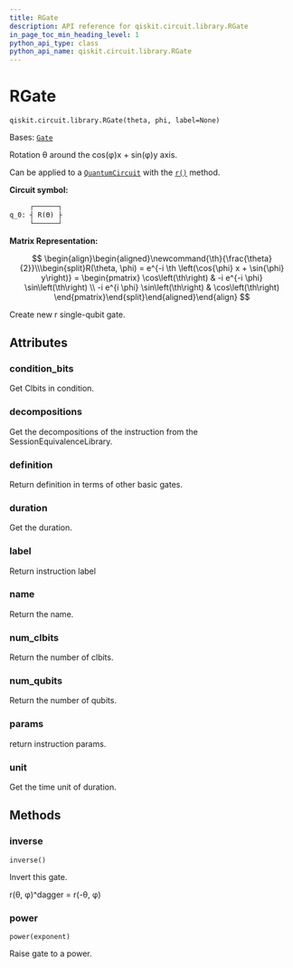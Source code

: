 ```yaml
---
title: RGate
description: API reference for qiskit.circuit.library.RGate
in_page_toc_min_heading_level: 1
python_api_type: class
python_api_name: qiskit.circuit.library.RGate
---
```


# RGate

<span id="qiskit.circuit.library.RGate" />

`qiskit.circuit.library.RGate(theta, phi, label=None)`

Bases: [`Gate`](qiskit.circuit.Gate "qiskit.circuit.gate.Gate")

Rotation θ around the cos(φ)x + sin(φ)y axis.

Can be applied to a [`QuantumCircuit`](qiskit.circuit.QuantumCircuit "qiskit.circuit.QuantumCircuit") with the [`r()`](qiskit.circuit.QuantumCircuit#r "qiskit.circuit.QuantumCircuit.r") method.

**Circuit symbol:**

```python
     ┌──────┐
q_0: ┤ R(ϴ) ├
     └──────┘
```

**Matrix Representation:**

$$
 \begin{align}\begin{aligned}\newcommand{\th}{\frac{\theta}{2}}\\\begin{split}R(\theta, \phi) = e^{-i \th \left(\cos{\phi} x + \sin{\phi} y\right)} =
    \begin{pmatrix}
        \cos\left(\th\right) & -i e^{-i \phi} \sin\left(\th\right) \\
        -i e^{i \phi} \sin\left(\th\right) & \cos\left(\th\right)
    \end{pmatrix}\end{split}\end{aligned}\end{align} 
$$

Create new r single-qubit gate.

## Attributes

<span id="qiskit.circuit.library.RGate.condition_bits" />

### condition\_bits

Get Clbits in condition.

<span id="qiskit.circuit.library.RGate.decompositions" />

### decompositions

Get the decompositions of the instruction from the SessionEquivalenceLibrary.

<span id="qiskit.circuit.library.RGate.definition" />

### definition

Return definition in terms of other basic gates.

<span id="qiskit.circuit.library.RGate.duration" />

### duration

Get the duration.

<span id="qiskit.circuit.library.RGate.label" />

### label

Return instruction label

<span id="qiskit.circuit.library.RGate.name" />

### name

Return the name.

<span id="qiskit.circuit.library.RGate.num_clbits" />

### num\_clbits

Return the number of clbits.

<span id="qiskit.circuit.library.RGate.num_qubits" />

### num\_qubits

Return the number of qubits.

<span id="qiskit.circuit.library.RGate.params" />

### params

return instruction params.

<span id="qiskit.circuit.library.RGate.unit" />

### unit

Get the time unit of duration.

## Methods

### inverse

<span id="qiskit.circuit.library.RGate.inverse" />

`inverse()`

Invert this gate.

r(θ, φ)^dagger = r(-θ, φ)

### power

<span id="qiskit.circuit.library.RGate.power" />

`power(exponent)`

Raise gate to a power.

